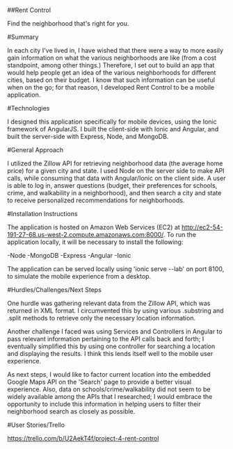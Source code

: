 ##Rent Control

Find the neighborhood that's right for you.

#Summary

In each city I've lived in, I have wished that there were a way to more easily gain information on what the various neighborhoods are like (from a cost standpoint, among other things.) Therefore, I set out to build an app that would help people get an idea of the various neighborhoods for different cities, based on their budget. I know that such information can be useful when on the go; for that reason, I developed Rent Control to be a mobile application.

#Technologies

I designed this application specifically for mobile devices, using the Ionic framework of AngularJS. I built the client-side with Ionic and Angular, and built the server-side with Express, Node, and MongoDB. 

#General Approach

I utilized the Zillow API for retrieving neighborhood data (the average home price) for a given city and state. I used Node on the server side to make API calls, while consuming that data with Angular/Ionic on the client side. A user is able to log in, answer questions (budget, their preferences for schools, crime, and walkability in a neighborhood), and then search a city and state to receive personalized recommendations for neighborhoods.

#Installation Instructions

The application is hosted on Amazon Web Services (EC2) at http://ec2-54-191-27-68.us-west-2.compute.amazonaws.com:8000/. To run the application locally, it will be necessary to install the following:

-Node
-MongoDB
-Express
-Angular
-Ionic

The application can be served locally using 'ionic serve --lab' on port 8100, to simulate the mobile experience from a desktop.

#Hurdles/Challenges/Next Steps

One hurdle was gathering relevant data from the Zillow API, which was returned in XML format. I circumvented this by using various .substring and .split methods to retrieve only the necessary location information.

Another challenge I faced was using Services and Controllers in Angular to pass relevant information pertaining to the API calls back and forth; I eventually simplified this by using one controller for searching a location and displaying the results. I think this lends itself well to the mobile user experience.

As next steps, I would like to factor current location into the embedded Google Maps API on the 'Search' page to provide a better visual experience. Also, data on schools/crime/walkability did not seem to be widely available among the APIs that I researched; I would embrace the opportunity to include this information in helping users to filter their neighborhood search as closely as possible.

#User Stories/Trello

https://trello.com/b/U2AekT4f/project-4-rent-control


